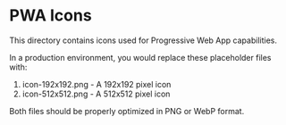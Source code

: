 
# PWA Icons

This directory contains icons used for Progressive Web App capabilities.

In a production environment, you would replace these placeholder files with:

1. icon-192x192.png - A 192x192 pixel icon
2. icon-512x512.png - A 512x512 pixel icon

Both files should be properly optimized in PNG or WebP format.
